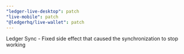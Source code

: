 ```yaml
---
"ledger-live-desktop": patch
"live-mobile": patch
"@ledgerhq/live-wallet": patch
---
```


Ledger Sync - Fixed side effect that caused the synchronization to stop working
